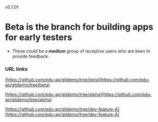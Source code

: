 v0.1.01

# Beta is the branch for building apps for early testers

- These could be a **medium** group of receptive users who are keen to provide feedback.

### URL links

[https://github.com/edu-ap/gitdemo/tree/beta](https://github.com/edu-ap/gitdemo/tree/beta)

[https://github.com/edu-ap/gitdemo/tree/alpha](https://github.com/edu-ap/gitdemo/tree/alpha)

[https://github.com/edu-ap/gitdemo/tree/dev-feature-A](https://github.com/edu-ap/gitdemo/tree/dev-feature-A) 
